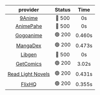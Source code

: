 | **provider** | **Status** | **Time** |
|:--------:|:------:|:----:|
| [9Anime](https://9anime.to) | 🔴 500 | 0s |
| [AnimePahe](https://animepahe.com) | 🔴 500 | 0s |
|  [Gogoanime](https://gogoanime.gg)  | 🟢 200 | 0.460s |
|  [MangaDex](https://mangadex.org)  | 🟢 200 | 0.473s |
| [Libgen](http://libgen) | 🔴 500 | 0s |
|  [GetComics](https://getcomics.info/)  | 🟢 200 | 3.02s |
|  [Read Light Novels](https://readlightnovels.net)  | 🟢 200 | 0.431s |
|  [FlixHQ](https://flixhq.to)  | 🟢 200 | 0.355s |
